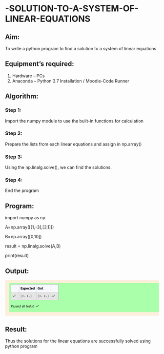# -SOLUTION-TO-A-SYSTEM-OF-LINEAR-EQUATIONS
## Aim:
To write a python program to find a solution to a system of linear equations.
## Equipment’s required:
1. 	Hardware – PCs
2. 	Anaconda – Python 3.7 Installation / Moodle-Code Runner
## Algorithm:
### Step 1: 
Import the numpy module to use the built-in functions for calculation
### Step 2: 
Prepare the lists from each linear equations and assign in np.array()
### Step 3: 
Using the np.linalg.solve(), we can find the solutions.
### Step 4: 
End the program
## Program:
import numpy as np

A=np.array([[1,-3],[3,1]])

B=np.array([0,10])

result = np.linalg.solve(A,B)

print(result)
## Output:
![alt text](<Screenshot 2024-02-28 091025.png>)
## Result: 
Thus the solutions for the linear equations are successfully solved using python program

